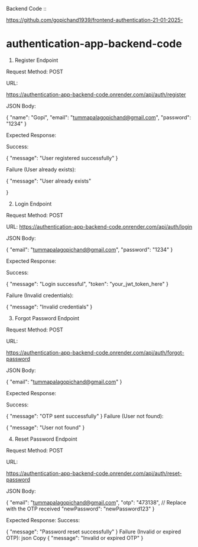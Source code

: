 Backend Code  ::

https://github.com/gopichand1939/frontend-authentication-21-01-2025-
 
 
 
 # authentication-app-backend-code

1. Register Endpoint

Request Method: POST

URL: 

https://authentication-app-backend-code.onrender.com/api/auth/register

JSON Body:


{
  "name": "Gopi",
  "email": "tummapalagopichand@gmail.com",
  "password": "1234"
}

Expected Response:

Success:

{
  "message": "User registered successfully"
}

Failure (User already exists):


{
  "message": "User already exists"

}



2. Login Endpoint

Request Method: POST


URL: 
https://authentication-app-backend-code.onrender.com/api/auth/login


JSON Body:

{
  "email": "tummapalagopichand@gmail.com",
  "password": "1234"
}

Expected Response:

Success:




{
  "message": "Login successful",
  "token": "your_jwt_token_here"
}

Failure (Invalid credentials):


{
  "message": "Invalid credentials"
}


3. Forgot Password Endpoint


Request Method: POST


URL: 

https://authentication-app-backend-code.onrender.com/api/auth/forgot-password

JSON Body:



{
  "email": "tummapalagopichand@gmail.com"
}


Expected Response:

Success:

{
  "message": "OTP sent successfully"
}
Failure (User not found):

{
  "message": "User not found"
}

4. Reset Password Endpoint

Request Method: POST

URL:

https://authentication-app-backend-code.onrender.com/api/auth/reset-password

JSON Body:

{
  "email": "tummapalagopichand@gmail.com",
  "otp": "473138",  // Replace with the OTP received
  "newPassword": "newPassword123"
}

Expected Response:
Success:

{
  "message": "Password reset successfully"
}
Failure (Invalid or expired OTP):
json
Copy
{
  "message": "Invalid or expired OTP"
}
